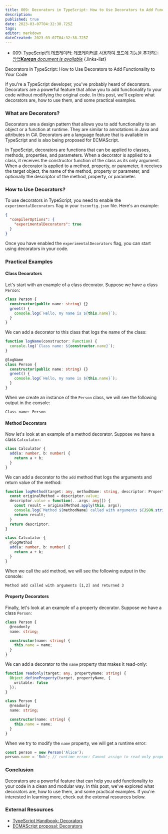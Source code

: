```yaml
---
title: 009: Decorators in TypeScript: How to Use Decorators to Add Functionality to Your Code
description: 
published: true
date: 2023-03-07T04:32:38.725Z
tags: 
editor: markdown
dateCreated: 2023-03-07T04:32:38.725Z
---
```


- [009: TypeScript의 데코레이터: 데코레이터를 사용하여 코드에 기능을 추가하는 방법***Korean** document is available*](/ko/Knowledge-base/TypeScript/Learning/009-decorators-in-typescript-how-to-use-decorators-to-add-functionality-to-your-code)
{.links-list}



Decorators in TypeScript: How to Use Decorators to Add Functionality to Your Code

If you're a TypeScript developer, you've probably heard of decorators. Decorators are a powerful feature that allow you to add functionality to your code without modifying the original code. In this post, we'll explore what decorators are, how to use them, and some practical examples.

### What are Decorators?

Decorators are a design pattern that allows you to add functionality to an object or a function at runtime. They are similar to annotations in Java and attributes in C#. Decorators are a language feature that is available in TypeScript and is also being proposed for ECMAScript.

In TypeScript, decorators are functions that can be applied to classes, methods, properties, and parameters. When a decorator is applied to a class, it receives the constructor function of the class as its only argument. When a decorator is applied to a method, property, or parameter, it receives the target object, the name of the method, property or parameter, and optionally the descriptor of the method, property, or parameter.

### How to Use Decorators?

To use decorators in TypeScript, you need to enable the `experimentalDecorators` flag in your `tsconfig.json` file. Here's an example:

```json
{
  "compilerOptions": {
    "experimentalDecorators": true
  }
}
```

Once you have enabled the `experimentalDecorators` flag, you can start using decorators in your code.

### Practical Examples

#### Class Decorators

Let's start with an example of a class decorator. Suppose we have a class `Person`:

```typescript
class Person {
  constructor(public name: string) {}
  greet() {
    console.log(`Hello, my name is ${this.name}`);
  }
}
```

We can add a decorator to this class that logs the name of the class:

```typescript
function logName(constructor: Function) {
  console.log(`Class name: ${constructor.name}`);
}

@logName
class Person {
  constructor(public name: string) {}
  greet() {
    console.log(`Hello, my name is ${this.name}`);
  }
}
```

When we create an instance of the `Person` class, we will see the following output in the console:

```
Class name: Person
```

#### Method Decorators

Now let's look at an example of a method decorator. Suppose we have a class `Calculator`:

```typescript
class Calculator {
  add(a: number, b: number) {
    return a + b;
  }
}
```

We can add a decorator to the `add` method that logs the arguments and return value of the method:

```typescript
function logMethod(target: any, methodName: string, descriptor: PropertyDescriptor) {
  const originalMethod = descriptor.value;
  descriptor.value = function(...args: any[]) {
    const result = originalMethod.apply(this, args);
    console.log(`Method ${methodName} called with arguments ${JSON.stringify(args)} and returned ${result}`);
    return result;
  }
  return descriptor;
}

class Calculator {
  @logMethod
  add(a: number, b: number) {
    return a + b;
  }
}
```

When we call the `add` method, we will see the following output in the console:

```
Method add called with arguments [1,2] and returned 3
```

#### Property Decorators

Finally, let's look at an example of a property decorator. Suppose we have a class `Person`:

```typescript
class Person {
  @readonly
  name: string;

  constructor(name: string) {
    this.name = name;
  }
}
```

We can add a decorator to the `name` property that makes it read-only:

```typescript
function readonly(target: any, propertyName: string) {
  Object.defineProperty(target, propertyName, {
    writable: false
  });
}

class Person {
  @readonly
  name: string;

  constructor(name: string) {
    this.name = name;
  }
}
```

When we try to modify the `name` property, we will get a runtime error:

```typescript
const person = new Person('Alice');
person.name = 'Bob'; // runtime error: Cannot assign to read only property 'name' of object '#<Person>'
```

### Conclusion

Decorators are a powerful feature that can help you add functionality to your code in a clean and modular way. In this post, we've explored what decorators are, how to use them, and some practical examples. If you're interested in learning more, check out the external resources below.

### External Resources

- [TypeScript Handbook: Decorators](https://www.typescriptlang.org/docs/handbook/decorators.html)
- [ECMAScript proposal: Decorators](https://github.com/tc39/proposal-decorators)